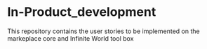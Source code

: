 # In-Product_development
This repository contains the user stories to be implemented on the markeplace core and Infinite World tool box
